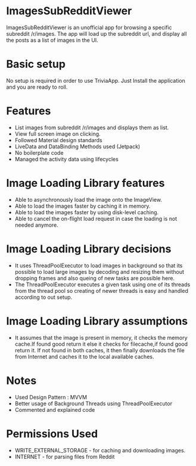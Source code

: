 # ImagesSubRedditViewer
ImagesSubRedditViewer is an unofficial app for browsing a specific subreddit /r/images. The app will load up the subreddit url, and display all the posts as a list of images in the UI.

# Basic setup
No setup is required in order to use TriviaApp. Just Install the application and you are ready to roll.

# Features
- List images from subreddit /r/images and displays them as list.
- View full screen image on clicking.
- Followed Material design standards
- LiveData and DataBinding Methods used (Jetpack)
- No boilerplate code
- Managed the activity data using lifecycles


# Image Loading Library features
- Able to asynchronously load the image onto the ImageView.
- Able to load the images faster by caching it in memory.
- Able to load the images faster by using disk-level caching.
- Able to cancel the on-flight load request in case the loading is not needed anymore.

# Image Loading Library decisions
- It uses ThreadPoolExecutor to load images in background so that its possible to load large images by decoding and resizing them without dropping frames and also queing of new tasks are possible here.
- The ThreadPoolExecutor executes a given task using one of its threads from the thread pool so creating of newer threads is easy and handled according to out setup.

# Image Loading Library assumptions
- It assumes that the image is present in memory, it checks the memory cache.If found good return it
else it checks for filecache,if found good return it. If not found in both caches, it then finally downloads the file from Internet and caches it to the local available caches.

# Notes
- Used Design Pattern : MVVM
- Better usage of Background Threads using ThreadPoolExecutor
- Commented and explained code

# Permissions Used
- WRITE_EXTERNAL_STORAGE - for caching and downloading images.
- INTERNET - for parsing files from Reddit

